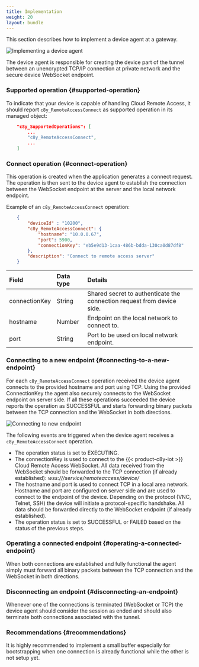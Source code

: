 ```yaml
---
title: Implementation
weight: 20
layout: bundle
---
```


This section describes how to implement a device agent at a gateway.

![Implementing a device agent](/images/cra/cra-api-image1.png)

The device agent is responsible for creating the device part of the tunnel between an unencrypted TCP/IP connection at private network and the secure device WebSocket endpoint.

### Supported operation {#supported-operation}

To indicate that your device is capable of handling Cloud Remote Access, it should report `c8y_RemoteAccessConnect` as supported operation in its managed object:

```json
	"c8y_SupportedOperations": [
		...
		"c8y_RemoteAccessConnect",
		...
	]
```

### Connect operation {#connect-operation}

This operation is created when the application generates a connect request. The operation is then sent to the device agent to establish the connection between the WebSocket endpoint at the server and the local network endpoint.

Example of an `c8y_RemoteAccessConnect` operation:

```json
	{
		"deviceId" : "10200",
		"c8y_RemoteAccessConnect": {
			"hostname": "10.0.0.67",
			"port": 5900,
			"connectionKey": "eb5e9d13-1caa-486b-bdda-130ca0d87df8"
		},
		"description": "Connect to remote access server"
	}
```

|Field|Data type|Details|
|:---|:---|:---|
|connectionKey|String|Shared secret to authenticate the connection request from device side. |
|hostname|Number|Endpoint on the local network to connect to.|
|port|String|Port to be used on local network endpoint.|

### Connecting to a new endpoint {#connecting-to-a-new-endpoint}

For each `c8y_RemoteAccessConnect` operation received the device agent connects to the provided hostname and port using TCP. Using the provided ConnectionKey the agent also securely connects to the WebSocket endpoint on server side. If all these operations succeeded the device reports the operation as SUCCESSFUL and starts forwarding binary packets between the TCP connection and the WebSocket in both directions.

![Connecting to new endpoint](/images/cra/cra-api-image2.png)

The following events are triggered when the device agent receives a `c8y_RemoteAccessConnect` operation.

* The operation status is set to EXECUTING.
* The connectionKey is used to connect to the {{< product-c8y-iot >}} Cloud Remote Access WebSocket. All data received from the WebSocket should be forwarded to the TCP connection (if already established): *wss://<hostname>/service/remoteaccess/device/<connectionKey>*
* The hostname and port is used to connect TCP in a local area network. Hostname and port are configured on server side and are used to connect to the endpoint of the device. Depending on the protocol (VNC, Telnet, SSH) the device will initiate a protocol-specific handshake. All data should be forwarded directly to the WebSocket endpoint (if already established).
* The operation status is set to SUCCESSFUL or FAILED based on the status of the previous steps.

### Operating a connected endpoint {#operating-a-connected-endpoint}

When both connections are established and fully functional the agent simply must forward all binary packets between the TCP connection and the WebSocket in both directions.

### Disconnecting an endpoint {#disconnecting-an-endpoint}

Whenever one of the connections is terminated (WebSocket or TCP) the device agent should consider the session as ended and should also terminate both connections associated with the tunnel.

### Recommendations {#recommendations}

It is highly recommended to implement a small buffer especially for bootstrapping when one connection is already functional while the other is not setup yet.
